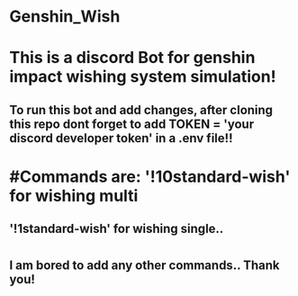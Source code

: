 # Genshin_Wish
# This is a discord Bot for genshin impact wishing system simulation!
## To run this bot and add changes, after cloning this repo dont forget to add TOKEN = 'your discord developer token' in a .env file!!
#
# #Commands are: '!10standard-wish' for wishing multi
## '!1standard-wish' for wishing single..
#
## I am bored to add any other commands.. Thank you!
